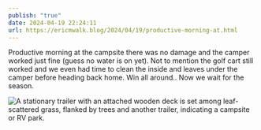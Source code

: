```yaml
---
publish: "true"
date: 2024-04-19 22:24:11
url: https://ericmwalk.blog/2024/04/19/productive-morning-at.html
---
```


Productive morning at the campsite there was no damage and the camper worked just fine (guess no water is on yet). Not to mention the golf cart still worked and we even had time to clean the inside and leaves under the camper before heading back home. Win all around.. Now we wait for the season.

![A stationary trailer with an attached wooden deck is set among leaf-scattered grass, flanked by trees and another trailer, indicating a campsite or RV park.](https://ericmwalk.blog/uploads/2024/img-8679.jpeg)